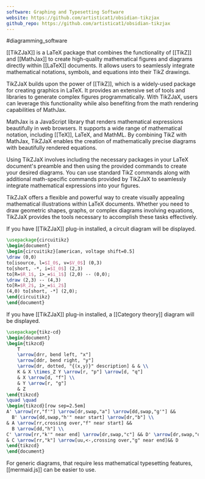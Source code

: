```yaml
---
software: Graphing and Typesetting Software
website: https://github.com/artisticat1/obsidian-tikzjax
github_repo: https://github.com/artisticat1/obsidian-tikzjax
---
```

#diagramming_software

[[TikZJaX]] is a LaTeX package that combines the functionality of [[TikZ]] and [[MathJax]] to create high-quality mathematical figures and diagrams directly within [[LaTeX]] documents. It allows users to seamlessly integrate mathematical notations, symbols, and equations into their TikZ drawings.

TikZJaX builds upon the power of [[TikZ]], which is a widely-used package for creating graphics in LaTeX. It provides an extensive set of tools and libraries to generate complex figures programmatically. With TikZJaX, users can leverage this functionality while also benefiting from the math rendering capabilities of MathJax.

MathJax is a JavaScript library that renders mathematical expressions beautifully in web browsers. It supports a wide range of mathematical notation, including [[TeX]], LaTeX, and MathML. By combining TikZ with MathJax, TikZJaX enables the creation of mathematically precise diagrams with beautifully rendered equations.

Using TikZJaX involves including the necessary packages in your LaTeX document's preamble and then using the provided commands to create your desired diagrams. You can use standard TikZ commands along with additional math-specific commands provided by TikZJaX to seamlessly integrate mathematical expressions into your figures.

TikZJaX offers a flexible and powerful way to create visually appealing mathematical illustrations within LaTeX documents. Whether you need to draw geometric shapes, graphs, or complex diagrams involving equations, TikZJaX provides the tools necessary to accomplish these tasks effectively.


If you have [[TikZJaX]] plug-in installed, a circuit diagram will be displayed.
```tikz
\usepackage{circuitikz}
\begin{document}
\begin{circuitikz}[american, voltage shift=0.5]
\draw (0,0)
to[isource, l=$I_0$, v=$V_0$] (0,3)
to[short, -*, i=$I_0$] (2,3)
to[R=$R_1$, i>_=$i_1$] (2,0) -- (0,0);
\draw (2,3) -- (4,3)
to[R=$R_2$, i>_=$i_2$]
(4,0) to[short, -*] (2,0);
\end{circuitikz}
\end{document}
```

If you have [[TikZJaX]] plug-in installed, a [[Category theory]] diagram will be displayed.

```tikz
\usepackage{tikz-cd}
\begin{document}
\begin{tikzcd}
    T
    \arrow[drr, bend left, "x"]
    \arrow[ddr, bend right, "y"]
    \arrow[dr, dotted, "{(x,y)}" description] & & \\
    K & X \times_Z Y \arrow[r, "p"] \arrow[d, "q"]
    & X \arrow[d, "f"] \\
    & Y \arrow[r, "g"]
    & Z
\end{tikzcd}
\quad \quad
\begin{tikzcd}[row sep=2.5em]
A' \arrow[rr,"f'"] \arrow[dr,swap,"a"] \arrow[dd,swap,"g'"] &&
  B' \arrow[dd,swap,"h'" near start] \arrow[dr,"b"] \\
& A \arrow[rr,crossing over,"f" near start] &&
  B \arrow[dd,"h"] \\
C' \arrow[rr,"k'" near end] \arrow[dr,swap,"c"] && D' \arrow[dr,swap,"d"] \\
& C \arrow[rr,"k"] \arrow[uu,<-,crossing over,"g" near end]&& D
\end{tikzcd}
\end{document}
```

For generic diagrams, that require less mathematical typesetting features, [[mermaid.js]] can be easier to use.